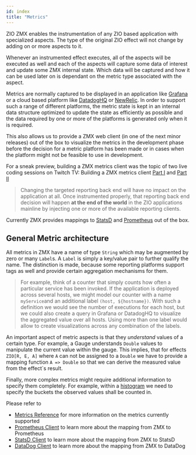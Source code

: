 ```yaml
---
id: index
title: "Metrics"
---
```

ZIO ZMX enables the instrumentation of any ZIO based application with specialized aspects. The type of the original ZIO effect will not change by adding on or more aspects to it. 

Whenever an instrumented effect executes, all of the aspects will be executed as well and each of the 
aspects will capture some data of interest and update some ZMX internal state. Which data will be captured and how it can be used later on is dependant on the metric type associated with the aspect. 

Metrics are normally captured to be displayed in an application like [Grafana](https://grafana.com/) or a cloud based platform like [DatadogHQ](https://docs.datadoghq.com/) 
or [NewRelic](https://newrelic.com). 
In order to support such a range of different platforms, the metric state is kept in an internal data structure optimized to update the state as efficiently as possible 
and the data required by one or more of the platforms is generated only when it is required. 

This also allows us to provide a ZMX web client (in one of the next minor releases) out of the box to visualize the metrics in the development phase before the decision 
for a metric platform has been made or in cases when the platform might not be feasible to use in development. 

For a sneak preview, building a ZMX metrics client was the topic of two live coding sessions on Twitch TV: 
Building a ZMX metrics client [Part I](https://www.twitch.tv/kitlangton/video/1038831171) and [Part II](https://www.twitch.tv/kitlangton/video/1038926026)

> Changing the targeted reporting back end will have no impact on the application at all. Once instrumented properly, that reporting back end decision will happen __at the end of the world__
> in the ZIO applications mainline by injecting one or more of the available reporting clients.

Currently ZMX provides mappings to [StatsD](https://docs.datadoghq.com/) and [Prometheus](https://prometheus.io/) out of the box. 

## General Metric architecture

All metrics in ZMX have a name of type `String` which may be augmented by zero or many `Label`s. A `Label` is simply a key/value pair to further qualify the name. 
The distinction is made, because some reporting platforms support tags as well and provide certain aggregation mechanisms for them. 

> For example, think of a counter that simply counts how often a particular service has been invoked. If the application is deployed across several hosts, we might 
> model our counter with a name `myService`and an additional label `(host, ${hostname})`. With such a definition we would see the number of executions for each host, 
> but we could also create a query in Grafana or DatadogHQ to visualize the aggregated value over all hosts. Using more than one label would allow to create visualizations 
> across any combination of the labels. 

An important aspect of metric aspects is that they _understand_ values of a certain type. For example, a Gauge understands `Double` values to manipulate the current 
value within the gauge. This implies, that for effects `ZIO[R, E, A]` where `A` can not be assigned to a `Double` we have to provide a mapping function `A => Double`
so that we can derive the measured value from the effect´s result. 

Finally, more complex metrics might require additional information to specify them completely. For example, within a [histogram](metrics/index.md#histograms) we need to specify the 
buckets the observed values shall be counted in. 

Please refer to 

* [Metrics Reference](metric-reference.md) for more information on the metrics currently supported
* [Prometheus Client](prometheus-client.md) to learn more about the mapping from ZMX to Prometheus
* [StatsD Client](statsd-client.md) to learn more about the mapping from ZMX to StatsD
* [DataDog Client](datadog-client.md) to learn more about the mapping from ZMX to DataDog
